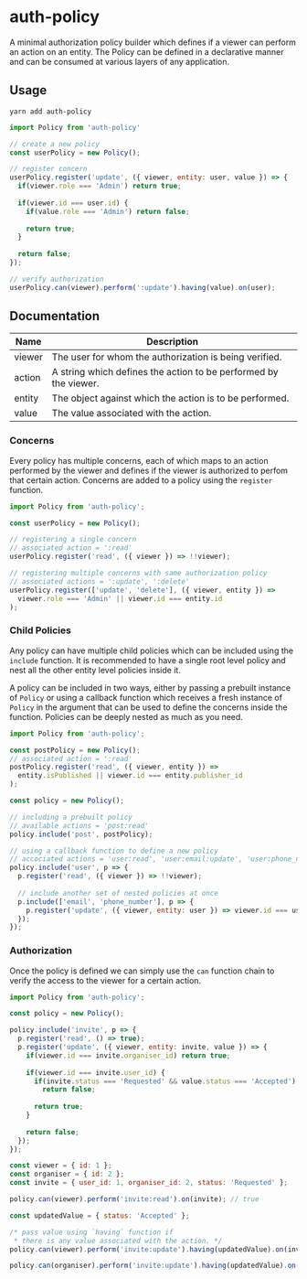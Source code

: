 # auth-policy
A minimal authorization policy builder which defines if a viewer can perform an action on an entity. The Policy can be defined in a declarative manner and can be consumed at various layers of any application.

## Usage
```
yarn add auth-policy
```

```javascript
import Policy from 'auth-policy'

// create a new policy
const userPolicy = new Policy();

// register concern
userPolicy.register('update', ({ viewer, entity: user, value }) => {
  if(viewer.role === 'Admin') return true;
    
  if(viewer.id === user.id) {
    if(value.role === 'Admin') return false;
      
    return true;
  }
    
  return false;
});

// verify authorization
userPolicy.can(viewer).perform(':update').having(value).on(user);
```

## Documentation

 Name | Description
------------ | -------------
viewer| The user for whom the authorization is being verified.
action| A string which defines the action to be performed by the viewer.
entity| The object against which the action is to be performed.
value| The value associated with the action.

### Concerns
Every policy has multiple concerns, each of which maps to an action performed by the viewer and defines if the viewer is authorized to perfom that certain action. Concerns are added to a policy using the `register` function.

```javascript
import Policy from 'auth-policy';

const userPolicy = new Policy();

// registering a single concern
// associated action = ':read'
userPolicy.register('read', ({ viewer }) => !!viewer);

// registering multiple concerns with same authorization policy
// associated actions = ':update', ':delete'
userPolicy.register(['update', 'delete'], ({ viewer, entity }) => 
  viewer.role === 'Admin' || viewer.id === entity.id
);
```

### Child Policies
Any policy can have multiple child policies which can be included using the `include` function. It is recommended to have a single root level policy and nest all the other entity level policies inside it.

A policy can be included in two ways, either by passing a prebuilt instance of `Policy` or using a callback function which receives a fresh instance of `Policy` in the argument that can be used to define the concerns inside the function. Policies can be deeply nested as much as you need.

```javascript
import Policy from 'auth-policy';

const postPolicy = new Policy();
// associated action = ':read'
postPolicy.register('read', ({ viewer, entity }) => 
  entity.isPublished || viewer.id === entity.publisher_id
);

const policy = new Policy();

// including a prebuilt policy
// available actions = 'post:read'
policy.include('post', postPolicy);

// using a callback function to define a new policy
// accociated actions = 'user:read', 'user:email:update', 'user:phone_number:update'
policy.include('user', p => {
  p.register('read', ({ viewer }) => !!viewer);
  
  // include another set of nested policies at once
  p.include(['email', 'phone_number'], p => {
    p.register('update', ({ viewer, entity: user }) => viewer.id === user.id);
  });
});
```

### Authorization
Once the policy is defined we can simply use the `can` function chain to verify the access to the viewer for a certain action.

```javascript
import Policy from 'auth-policy';

const policy = new Policy();

policy.include('invite', p => {
  p.register('read', () => true);
  p.register('update', ({ viewer, entity: invite, value }) => {
    if(viewer.id === invite.organiser_id) return true;
      
    if(viewer.id === invite.user_id) {
      if(invite.status === 'Requested' && value.status === 'Accepted')
        return false;
      
      return true;
    } 
      
    return false;
  });
});

const viewer = { id: 1 };
const organiser = { id: 2 };
const invite = { user_id: 1, organiser_id: 2, status: 'Requested' };

policy.can(viewer).perform('invite:read').on(invite); // true

const updatedValue = { status: 'Accepted' };

/* pass value using `having` function if
 * there is any value associated with the action. */
policy.can(viewer).perform('invite:update').having(updatedValue).on(invite) // false

policy.can(organiser).perform('invite:update').having(updatedValue).on(invite) // true
```
